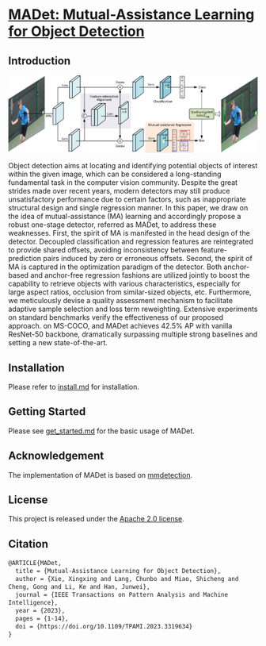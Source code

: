 # [MADet: Mutual-Assistance Learning for Object Detection](https://ieeexplore.ieee.org/abstract/document/10265160)

## Introduction

![demo image](resources/madet.jpg)

Object detection aims at locating and identifying potential objects of interest within the given image, 
which can be considered a long-standing fundamental task in the computer vision community. Despite the 
great strides made over recent years, modern detectors may still produce unsatisfactory performance due 
to certain factors, such as inappropriate structural design and single regression manner. In this paper, 
we draw on the idea of mutual-assistance (MA) learning and accordingly propose a robust one-stage detector, 
referred as MADet, to address these weaknesses. First, the spirit of MA is manifested in the head design 
of the detector. Decoupled classification and regression features are reintegrated to provide shared offsets, 
avoiding inconsistency between feature-prediction pairs induced by zero or erroneous offsets. Second, the spirit 
of MA is captured in the optimization paradigm of the detector. Both anchor-based and anchor-free regression 
fashions are utilized jointly to boost the capability to retrieve objects with various characteristics, especially for 
large aspect ratios, occlusion from similar-sized objects, etc. Furthermore, we meticulously devise a quality 
assessment mechanism to facilitate adaptive sample selection and loss term reweighting. Extensive experiments on
standard benchmarks verify the effectiveness of our proposed approach. on MS-COCO, and MADet achieves 42.5% AP 
with vanilla ResNet-50 backbone, dramatically surpassing multiple strong baselines and setting a new state-of-the-art.

## Installation

Please refer to [install.md](docs/install.md) for installation.

## Getting Started

Please see [get_started.md](docs/get_started.md) for the basic usage of MADet.

## Acknowledgement

The implementation of MADet is based on [mmdetection](https://github.com/open-mmlab/mmdetection).

## License

This project is released under the [Apache 2.0 license](LICENSE).

## Citation
```
@ARTICLE{MADet,
  title = {Mutual-Assistance Learning for Object Detection},
  author = {Xie, Xingxing and Lang, Chunbo and Miao, Shicheng and Cheng, Gong and Li, Ke and Han, Junwei},
  journal = {IEEE Transactions on Pattern Analysis and Machine Intelligence},
  year = {2023},
  pages = {1-14},
  doi = {https://doi.org/10.1109/TPAMI.2023.3319634}
}
```
